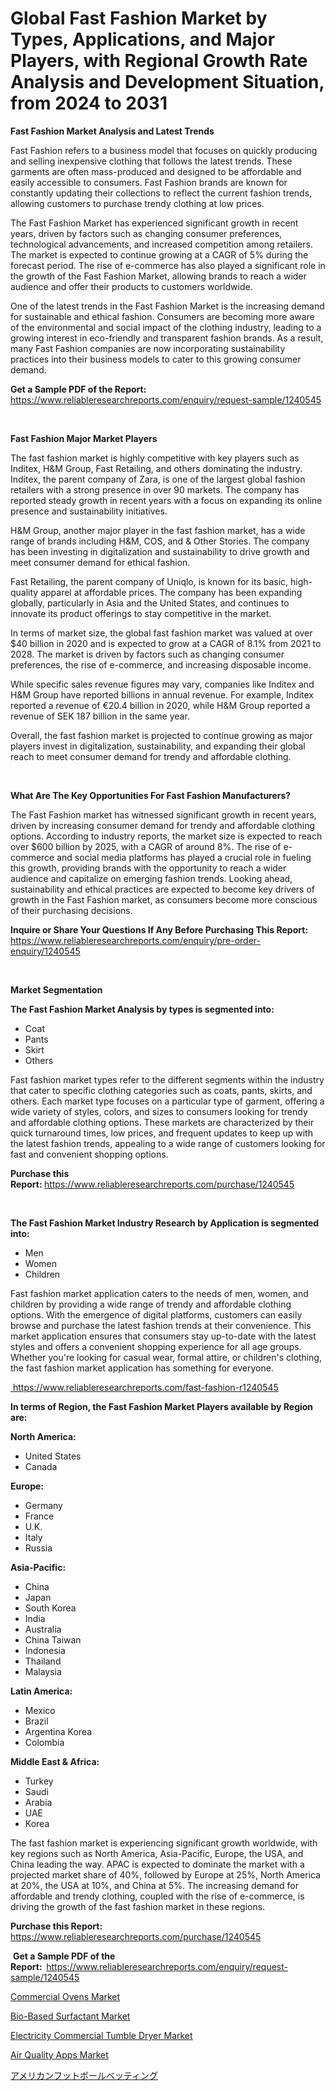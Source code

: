 <p><h1>Global Fast Fashion Market by Types, Applications, and Major Players, with Regional Growth Rate Analysis and Development Situation, from 2024 to 2031</h1></p><p><strong>Fast Fashion Market Analysis and Latest Trends</strong></p>
<p><p>Fast Fashion refers to a business model that focuses on quickly producing and selling inexpensive clothing that follows the latest trends. These garments are often mass-produced and designed to be affordable and easily accessible to consumers. Fast Fashion brands are known for constantly updating their collections to reflect the current fashion trends, allowing customers to purchase trendy clothing at low prices.</p><p>The Fast Fashion Market has experienced significant growth in recent years, driven by factors such as changing consumer preferences, technological advancements, and increased competition among retailers. The market is expected to continue growing at a CAGR of 5% during the forecast period. The rise of e-commerce has also played a significant role in the growth of the Fast Fashion Market, allowing brands to reach a wider audience and offer their products to customers worldwide.</p><p>One of the latest trends in the Fast Fashion Market is the increasing demand for sustainable and ethical fashion. Consumers are becoming more aware of the environmental and social impact of the clothing industry, leading to a growing interest in eco-friendly and transparent fashion brands. As a result, many Fast Fashion companies are now incorporating sustainability practices into their business models to cater to this growing consumer demand.</p></p>
<p><strong>Get a Sample PDF of the Report:&nbsp;</strong> <a href="https://www.reliableresearchreports.com/enquiry/request-sample/1240545">https://www.reliableresearchreports.com/enquiry/request-sample/1240545</a></p>
<p>&nbsp;</p>
<p><strong>Fast Fashion Major Market Players</strong></p>
<p><p>The fast fashion market is highly competitive with key players such as Inditex, H&M Group, Fast Retailing, and others dominating the industry. Inditex, the parent company of Zara, is one of the largest global fashion retailers with a strong presence in over 90 markets. The company has reported steady growth in recent years with a focus on expanding its online presence and sustainability initiatives.</p><p>H&M Group, another major player in the fast fashion market, has a wide range of brands including H&M, COS, and & Other Stories. The company has been investing in digitalization and sustainability to drive growth and meet consumer demand for ethical fashion.</p><p>Fast Retailing, the parent company of Uniqlo, is known for its basic, high-quality apparel at affordable prices. The company has been expanding globally, particularly in Asia and the United States, and continues to innovate its product offerings to stay competitive in the market.</p><p>In terms of market size, the global fast fashion market was valued at over $40 billion in 2020 and is expected to grow at a CAGR of 8.1% from 2021 to 2028. The market is driven by factors such as changing consumer preferences, the rise of e-commerce, and increasing disposable income.</p><p>While specific sales revenue figures may vary, companies like Inditex and H&M Group have reported billions in annual revenue. For example, Inditex reported a revenue of €20.4 billion in 2020, while H&M Group reported a revenue of SEK 187 billion in the same year.</p><p>Overall, the fast fashion market is projected to continue growing as major players invest in digitalization, sustainability, and expanding their global reach to meet consumer demand for trendy and affordable clothing.</p></p>
<p>&nbsp;</p>
<p><strong>What Are The Key Opportunities For Fast Fashion Manufacturers?</strong></p>
<p><p>The Fast Fashion market has witnessed significant growth in recent years, driven by increasing consumer demand for trendy and affordable clothing options. According to industry reports, the market size is expected to reach over $600 billion by 2025, with a CAGR of around 8%. The rise of e-commerce and social media platforms has played a crucial role in fueling this growth, providing brands with the opportunity to reach a wider audience and capitalize on emerging fashion trends. Looking ahead, sustainability and ethical practices are expected to become key drivers of growth in the Fast Fashion market, as consumers become more conscious of their purchasing decisions.</p></p>
<p><strong>Inquire or Share Your Questions If Any Before Purchasing This Report:</strong> <a href="https://www.reliableresearchreports.com/enquiry/pre-order-enquiry/1240545">https://www.reliableresearchreports.com/enquiry/pre-order-enquiry/1240545</a></p>
<p>&nbsp;</p>
<p><strong>Market Segmentation</strong></p>
<p><strong>The Fast Fashion Market Analysis by types is segmented into:</strong></p>
<p><ul><li>Coat</li><li>Pants</li><li>Skirt</li><li>Others</li></ul></p>
<p><p>Fast fashion market types refer to the different segments within the industry that cater to specific clothing categories such as coats, pants, skirts, and others. Each market type focuses on a particular type of garment, offering a wide variety of styles, colors, and sizes to consumers looking for trendy and affordable clothing options. These markets are characterized by their quick turnaround times, low prices, and frequent updates to keep up with the latest fashion trends, appealing to a wide range of customers looking for fast and convenient shopping options.</p></p>
<p><strong>Purchase this Report:&nbsp;</strong><a href="https://www.reliableresearchreports.com/purchase/1240545">https://www.reliableresearchreports.com/purchase/1240545</a></p>
<p>&nbsp;</p>
<p><strong>The Fast Fashion Market Industry Research by Application is segmented into:</strong></p>
<p><ul><li>Men</li><li>Women</li><li>Children</li></ul></p>
<p><p>Fast fashion market application caters to the needs of men, women, and children by providing a wide range of trendy and affordable clothing options. With the emergence of digital platforms, customers can easily browse and purchase the latest fashion trends at their convenience. This market application ensures that consumers stay up-to-date with the latest styles and offers a convenient shopping experience for all age groups. Whether you're looking for casual wear, formal attire, or children's clothing, the fast fashion market application has something for everyone.</p></p>
<p><a href="https://www.reliableresearchreports.com/fast-fashion-r1240545">&nbsp;https://www.reliableresearchreports.com/fast-fashion-r1240545</a></p>
<p><strong>In terms of Region, the Fast Fashion Market Players available by Region are:</strong></p>
<p>
    <p> <strong> North America: </strong>
        <ul>
            <li>United States</li>
            <li>Canada</li>
        </ul>
        </p> 
    <p> <strong> Europe: </strong>
        <ul>
            <li>Germany</li>
            <li>France</li>
            <li>U.K.</li>
            <li>Italy</li>
            <li>Russia</li>
        </ul>
        </p> 
    <p> <strong> Asia-Pacific: </strong>
        <ul>
            <li>China</li>
            <li>Japan</li>
            <li>South Korea</li>
            <li>India</li>
            <li>Australia</li>
            <li>China Taiwan</li>
            <li>Indonesia</li>
            <li>Thailand</li>
            <li>Malaysia</li>
        </ul>
        </p> 
    <p> <strong> Latin America: </strong>
        <ul>
            <li>Mexico</li>
            <li>Brazil</li>
            <li>Argentina Korea</li>
            <li>Colombia</li>
        </ul>
        </p> 
    <p> <strong> Middle East & Africa: </strong>
        <ul>
            <li>Turkey</li>
            <li>Saudi</li>
            <li>Arabia</li>
            <li>UAE</li>
            <li>Korea</li>
        </ul>
    </p>
    </p>
<p><p>The fast fashion market is experiencing significant growth worldwide, with key regions such as North America, Asia-Pacific, Europe, the USA, and China leading the way. APAC is expected to dominate the market with a projected market share of 40%, followed by Europe at 25%, North America at 20%, the USA at 10%, and China at 5%. The increasing demand for affordable and trendy clothing, coupled with the rise of e-commerce, is driving the growth of the fast fashion market in these regions.</p></p>
<p><strong>Purchase this Report: </strong><a href="https://www.reliableresearchreports.com/purchase/1240545">https://www.reliableresearchreports.com/purchase/1240545</a></p>
<p>&nbsp;<strong>Get a Sample PDF of the Report:&nbsp;&nbsp;</strong><a href="https://www.reliableresearchreports.com/enquiry/request-sample/1240545">https://www.reliableresearchreports.com/enquiry/request-sample/1240545</a></p>
<p><strong></strong></p>
<p><p><a href="https://issuu.com/reportprime-2/docs/commercial-ovens-market-size-2030.pptx">Commercial Ovens Market</a></p><p><a href="https://www.linkedin.com/pulse/bio-based-surfactant-market-size-share-amp-trends-analysis-qw5df">Bio-Based Surfactant Market</a></p><p><a href="https://www.linkedin.com/pulse/electricity-commercial-tumble-dryer-market-dynamics-2024-2031-mepre">Electricity Commercial Tumble Dryer Market</a></p><p><a href="https://github.com/Sarissaschmalingtr6fz2739/Market-Research-Report-List-2/blob/main/air-quality-apps-market.md">Air Quality Apps Market</a></p><p><a href="https://github.com/dzy793153605/Market-Research-Report-List-2/blob/main/194499448715.md">アメリカンフットボールベッティング</a></p></p>
